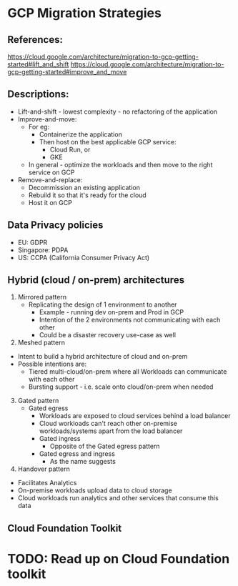 # GCP Migration Strategies

## References:
https://cloud.google.com/architecture/migration-to-gcp-getting-started#lift_and_shift
https://cloud.google.com/architecture/migration-to-gcp-getting-started#improve_and_move

## Descriptions:
* Lift-and-shift - lowest complexity - no refactoring of the application
* Improve-and-move:
  * For eg:
    * Containerize the application
    * Then host on the best applicable GCP service:
      * Cloud Run, or
      * GKE
  * In general - optimize the workloads and then move to the right service on GCP
* Remove-and-replace:
  * Decommission an existing application
  * Rebuild it so that it's ready for the cloud
  * Host it on GCP

## Data Privacy policies

* EU: GDPR
* Singapore: PDPA
* US: CCPA (California Consumer Privacy Act)

## Hybrid (cloud / on-prem) architectures
1. Mirrored pattern
   * Replicating the design of 1 environment to another
     * Example - running dev on-prem and Prod in GCP
     * Intention of the 2 environments not communicating with each other
     * Could be a disaster recovery use-case as well
2. Meshed pattern
  * Intent to build a hybrid architecture of cloud and on-prem
  * Possible intentions are:
    * Tiered multi-cloud/on-prem where all Workloads can communicate with each other
    * Bursting support - i.e. scale onto cloud/on-prem when needed
3. Gated pattern
   * Gated egress
     * Workloads are exposed to cloud services behind a load balancer
     * Cloud workloads can't reach other on-premise workloads/systems apart from the load balancer
     * Gated ingress
       * Opposite of the Gated egress pattern
     * Gated egress and ingress
       * As the name suggests
4. Handover pattern
  * Facilitates Analytics
  * On-premise workloads upload data to cloud storage
  * Cloud workloads run analytics and other services that consume this data

## Cloud Foundation Toolkit

# TODO: Read up on Cloud Foundation toolkit